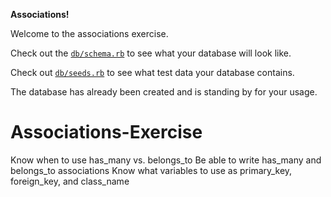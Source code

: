 **Associations!**

Welcome to the associations exercise.

Check out the [`db/schema.rb`][schema] to see what your database will look like.

Check out [`db/seeds.rb`][seedfile] to see what test data your database contains.

The database has already been created and is standing by for your usage.

[schema]: ./db/schema.rb
[seedfile]: ./db/seeds.rb
# Associations-Exercise
Know when to use has_many vs. belongs_to
Be able to write has_many and belongs_to associations
Know what variables to use as primary_key, foreign_key, and class_name


